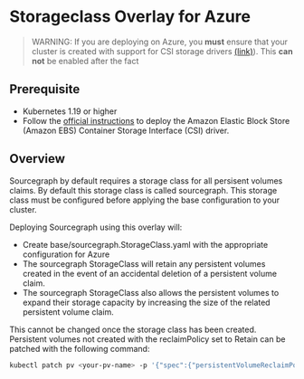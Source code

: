 # Storageclass Overlay for Azure

> WARNING: If you are deploying on Azure, you **must** ensure that your cluster is created with support for CSI storage drivers [(link)](https://docs.microsoft.com/en-us/azure/aks/csi-storage-drivers)). This **can not** be enabled after the fact

## Prerequisite

- Kubernetes 1.19 or higher
- Follow the [official instructions](https://docs.microsoft.com/en-us/azure/aks/csi-storage-drivers) to deploy the Amazon Elastic Block Store (Amazon EBS) Container Storage Interface (CSI) driver.

## Overview

Sourcegraph by default requires a storage class for all persisent volumes claims. By default this storage class is called sourcegraph. This storage class must be configured before applying the base configuration to your cluster. 

Deploying Sourcegraph using this overlay will:

- Create base/sourcegraph.StorageClass.yaml with the appropriate configuration for Azure
- The sourcegraph StorageClass will retain any persistent volumes created in the event of an accidental deletion of a persistent volume claim.
- The sourcegraph StorageClass also allows the persistent volumes to expand their storage capacity by increasing the size of the related persistent volume claim.

This cannot be changed once the storage class has been created. Persistent volumes not created with the reclaimPolicy set to Retain can be patched with the following command:

```bash
kubectl patch pv <your-pv-name> -p '{"spec":{"persistentVolumeReclaimPolicy":"Retain"}}'
```